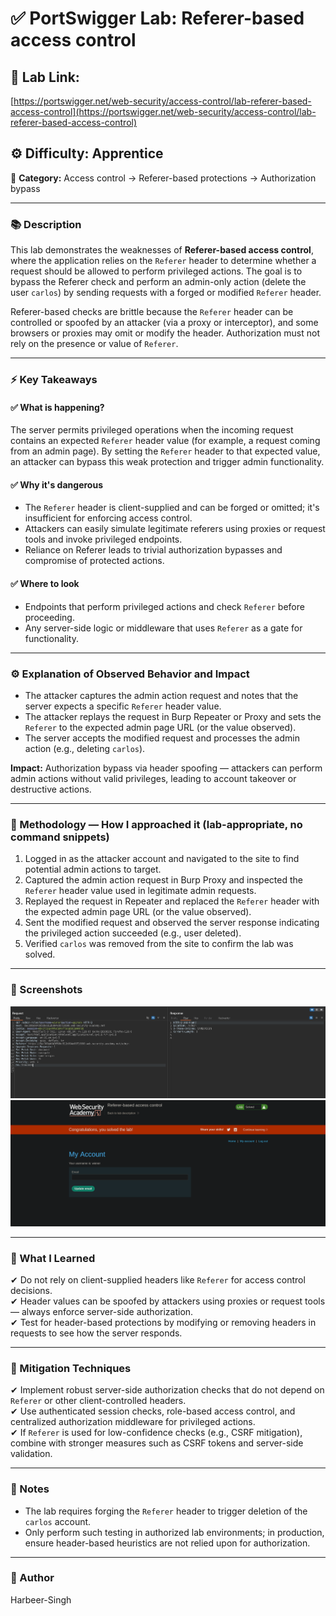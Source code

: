 # ✅ **PortSwigger Lab: Referer-based access control**

## 🔗 **Lab Link:**

[https://portswigger.net/web-security/access-control/lab-referer-based-access-control](https://portswigger.net/web-security/access-control/lab-referer-based-access-control)

## ⚙️ **Difficulty:** Apprentice

📂 **Category:** Access control → Referer-based protections → Authorization bypass

---

### 📚 **Description**

This lab demonstrates the weaknesses of **Referer-based access control**, where the application relies on the `Referer` header to determine whether a request should be allowed to perform privileged actions. The goal is to bypass the Referer check and perform an admin-only action (delete the user `carlos`) by sending requests with a forged or modified `Referer` header.

Referer-based checks are brittle because the `Referer` header can be controlled or spoofed by an attacker (via a proxy or interceptor), and some browsers or proxies may omit or modify the header. Authorization must not rely on the presence or value of `Referer`.

---

### ⚡ **Key Takeaways**

#### ✅ What is happening?

The server permits privileged operations when the incoming request contains an expected `Referer` header value (for example, a request coming from an admin page). By setting the `Referer` header to that expected value, an attacker can bypass this weak protection and trigger admin functionality.

#### ✅ Why it's dangerous

* The `Referer` header is client-supplied and can be forged or omitted; it's insufficient for enforcing access control.
* Attackers can easily simulate legitimate referers using proxies or request tools and invoke privileged endpoints.
* Reliance on Referer leads to trivial authorization bypasses and compromise of protected actions.

#### ✅ Where to look

* Endpoints that perform privileged actions and check `Referer` before proceeding.
* Any server-side logic or middleware that uses `Referer` as a gate for functionality.

---

### ⚙️ **Explanation of Observed Behavior and Impact**

* The attacker captures the admin action request and notes that the server expects a specific `Referer` header value.
* The attacker replays the request in Burp Repeater or Proxy and sets the `Referer` to the expected admin page URL (or the value observed).
* The server accepts the modified request and processes the admin action (e.g., deleting `carlos`).

**Impact:** Authorization bypass via header spoofing — attackers can perform admin actions without valid privileges, leading to account takeover or destructive actions.

---

### 🧪 Methodology — How I approached it (lab-appropriate, no command snippets)

1. Logged in as the attacker account and navigated to the site to find potential admin actions to target.
2. Captured the admin action request in Burp Proxy and inspected the `Referer` header value used in legitimate admin requests.
3. Replayed the request in Repeater and replaced the `Referer` header with the expected admin page URL (or the value observed).
4. Sent the modified request and observed the server response indicating the privileged action succeeded (e.g., user deleted).
5. Verified `carlos` was removed from the site to confirm the lab was solved.

---

### 📸 Screenshots
![Intercepted Request](https://github.com/Harbeer-Singh/Portswigger-Labs/blob/main/ACCESS%20CONTROL/LAB-13/images/1.png)
![Intercepted Request](https://github.com/Harbeer-Singh/Portswigger-Labs/blob/main/ACCESS%20CONTROL/LAB-13/images/2.png)

---

### 📝 What I Learned

✔ Do not rely on client-supplied headers like `Referer` for access control decisions.                                        
✔ Header values can be spoofed by attackers using proxies or request tools — always enforce server-side authorization.                              
✔ Test for header-based protections by modifying or removing headers in requests to see how the server responds.                           

---

### 🔐 Mitigation Techniques
               
✔ Implement robust server-side authorization checks that do not depend on `Referer` or other client-controlled headers.                                                  
✔ Use authenticated session checks, role-based access control, and centralized authorization middleware for privileged actions.                                                        
✔ If `Referer` is used for low-confidence checks (e.g., CSRF mitigation), combine with stronger measures such as CSRF tokens and server-side validation.                             

---

### 🧾 Notes

* The lab requires forging the `Referer` header to trigger deletion of the `carlos` account.
* Only perform such testing in authorized lab environments; in production, ensure header-based heuristics are not relied upon for authorization.

---

### 👤 Author

Harbeer-Singh
